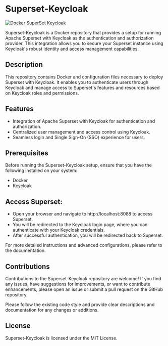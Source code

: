 # Superset-Keycloak
[![Docker SuperSet Keycloak](https://github.com/HiWay-Media/Superset-Keycloak/actions/workflows/docker-publish.yml/badge.svg)](https://github.com/HiWay-Media/Superset-Keycloak/actions/workflows/docker-publish.yml)

Superset-Keycloak is a Docker repository that provides a setup for running Apache Superset with Keycloak as the authentication and authorization provider. This integration allows you to secure your Superset instance using Keycloak's robust identity and access management capabilities.

## Description

This repository contains Docker and configuration files necessary to deploy Superset with Keycloak. It enables you to authenticate users through Keycloak and manage access to Superset's features and resources based on Keycloak roles and permissions.

## Features

- Integration of Apache Superset with Keycloak for authentication and authorization.
- Centralized user management and access control using Keycloak.
- Seamless login and Single Sign-On (SSO) experience for users.


## Prerequisites

Before running the Superset-Keycloak setup, ensure that you have the following installed on your system:

- Docker
- Keycloak

## Access Superset:

- Open your browser and navigate to http://localhost:8088 to access Superset.
- You will be redirected to the Keycloak login page, where you can authenticate with your Keycloak credentials.
- After successful authentication, you will be redirected back to Superset.

For more detailed instructions and advanced configurations, please refer to the documentation.

## Contributions
Contributions to the Superset-Keycloak repository are welcome! If you find any issues, have suggestions for improvements, or want to contribute enhancements, please open an issue or submit a pull request on the GitHub repository.

Please follow the existing code style and provide clear descriptions and documentation for any changes or additions.

## License
Superset-Keycloak is licensed under the MIT License.
